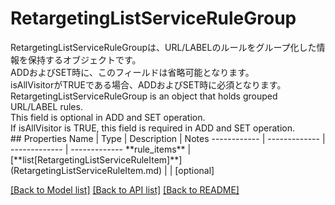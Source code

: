 # RetargetingListServiceRuleGroup

<div lang=\"ja\">RetargetingListServiceRuleGroupは、URL/LABELのルールをグループ化した情報を保持するオブジェクトです。<br> ADDおよびSET時に、このフィールドは省略可能となります。<br> isAllVisitorがTRUEである場合、ADDおよびSET時に必須となります。</div> <div lang=\"en\">RetargetingListServiceRuleGroup is an object that holds grouped URL/LABEL rules.<br> This field is optional in ADD and SET operation.<br> If isAllVisitor is TRUE, this field is required in ADD and SET operation.</div> 
## Properties
Name | Type | Description | Notes
------------ | ------------- | ------------- | -------------
**rule_items** | [**list[RetargetingListServiceRuleItem]**](RetargetingListServiceRuleItem.md) |  | [optional] 

[[Back to Model list]](../README.md#documentation-for-models) [[Back to API list]](../README.md#documentation-for-api-endpoints) [[Back to README]](../README.md)


